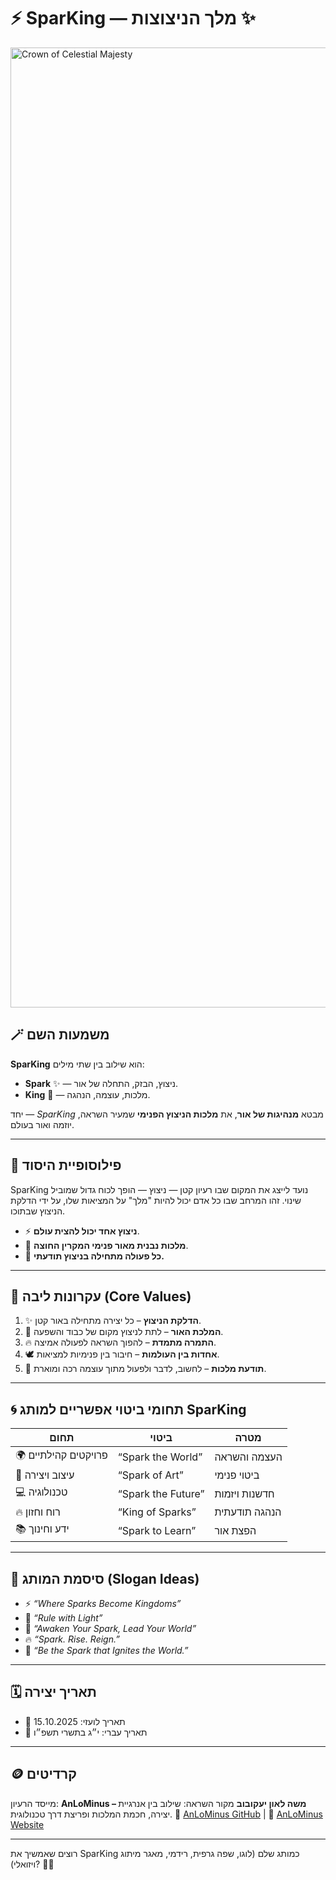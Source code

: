 # ⚡ SparKing — מלך הניצוצות ✨

<img width="1024" height="1536" alt="Crown of Celestial Majesty" src="https://github.com/user-attachments/assets/6a3e7aec-5a6d-4222-aa02-1c86e47364cc" />


## 🪄 משמעות השם

**SparKing** הוא שילוב בין שתי מילים:

* **Spark** ✨ — ניצוץ, הבזק, התחלה של אור.
* **King** 👑 — מלכות, עוצמה, הנהגה.

יחד — *SparKing* מבטא **מנהיגות של אור**, את **מלכות הניצוץ הפנימי** שמעיר השראה, יוזמה ואור בעולם.

---

## 🌟 פילוסופיית היסוד

SparKing נועד לייצג את המקום שבו רעיון קטן — ניצוץ — הופך לכוח גדול שמוביל שינוי.
זהו המרחב שבו כל אדם יכול להיות "מלך" על המציאות שלו, על ידי הדלקת הניצוץ שבתוכו.

* ⚡ **ניצוץ אחד יכול להצית עולם**.
* 👑 **מלכות נבנית מאור פנימי המקרין החוצה**.
* 🧭 **כל פעולה מתחילה בניצוץ תודעתי.**

---

## 🧱 עקרונות ליבה (Core Values)

1. ✨ **הדלקת הניצוץ** – כל יצירה מתחילה באור קטן.
2. 👑 **המלכת האור** – לתת לניצוץ מקום של כבוד והשפעה.
3. 🔥 **התמרה מתמדת** – להפוך השראה לפעולה אמיצה.
4. 🕊 **אחדות בין העולמות** – חיבור בין פנימיות למציאות.
5. 🧠 **תודעת מלכות** – לחשוב, לדבר ולפעול מתוך עוצמה רכה ומוארת.

---

## 🌀 תחומי ביטוי אפשריים למותג SparKing

| תחום                 | ביטוי              | מטרה          |
| -------------------- | ------------------ | ------------- |
| 🌍 פרויקטים קהילתיים | “Spark the World”  | העצמה והשראה  |
| 🎨 עיצוב ויצירה      | “Spark of Art”     | ביטוי פנימי   |
| 💻 טכנולוגיה         | “Spark the Future” | חדשנות ויזמות |
| 🔥 רוח וחזון         | “King of Sparks”   | הנהגה תודעתית |
| 📚 ידע וחינוך        | “Spark to Learn”   | הפצת אור      |

---

## 🧭 סיסמת המותג (Slogan Ideas)

* ⚡ *“Where Sparks Become Kingdoms”*
* 👑 *“Rule with Light”*
* 🌟 *“Awaken Your Spark, Lead Your World”*
* 🔥 *“Spark. Rise. Reign.”*
* 🌠 *“Be the Spark that Ignites the World.”*

---

## 🗓 תאריך יצירה

* 📅 תאריך לועזי: 15.10.2025
* 📅 תאריך עברי: י״ג בתשרי תשפ״ו

---

## 🪙 קרדיטים

מייסד הרעיון: **AnLoMinus – משה לאון יעקובוב**
מקור השראה: שילוב בין אנרגיית יצירה, חכמת המלכות ופריצת דרך טכנולוגית.
🔗 [AnLoMinus GitHub](https://github.com/AnLoMinus) | 🔗 [AnLoMinus Website](https://anlominus.github.io)

---

רוצים שאמשיך את SparKing כמותג שלם (לוגו, שפה גרפית, רידמי, מאגר מיתוג ויזואלי)? 🧠✨
